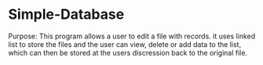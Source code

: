 # Simple-Database

Purpose: This program allows a user to edit a file with records.
it uses linked list to store the files and the user can view, delete or add data 
to the list, which can then be stored at the users discression back to the 
original file.
